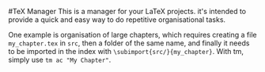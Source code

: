 #TeX Manager
This is a manager for your LaTeX projects. it's intended to provide a quick and easy way to do repetitive organisational tasks.

One example is organisation of large chapters, which requires creating a file `my_chapter.tex` in `src`, then a folder of the same name, and finally it needs to be imported in the index with `\subimport{src/}{my_chapter}`.
With tm, simply use `tm ac "My Chapter"`.
